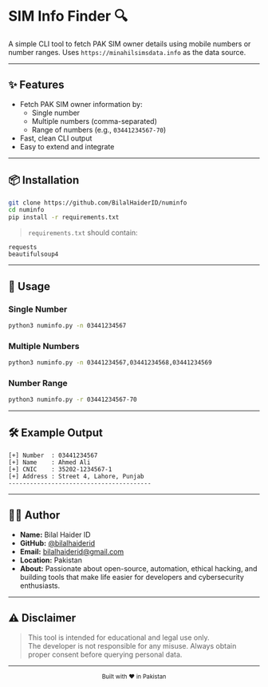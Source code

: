
# SIM Info Finder 🔍

A simple CLI tool to fetch PAK SIM owner details using mobile numbers or number ranges.
Uses `https://minahilsimsdata.info` as the data source.

---

## ✨ Features

- Fetch PAK SIM owner information by:
  - Single number
  - Multiple numbers (comma-separated)
  - Range of numbers (e.g., `03441234567-70`)
- Fast, clean CLI output
- Easy to extend and integrate

---

## 📦 Installation

```bash
git clone https://github.com/BilalHaiderID/numinfo
cd numinfo
pip install -r requirements.txt
```

> `requirements.txt` should contain:
```
requests
beautifulsoup4
```

---

## 🚀 Usage

### Single Number
```bash
python3 numinfo.py -n 03441234567
```

### Multiple Numbers
```bash
python3 numinfo.py -n 03441234567,03441234568,03441234569
```

### Number Range
```bash
python3 numinfo.py -r 03441234567-70
```

---

## 🛠 Example Output

```
[+] Number  : 03441234567
[+] Name    : Ahmed Ali
[+] CNIC    : 35202-1234567-1
[+] Address : Street 4, Lahore, Punjab
----------------------------------------
```

---

## 👨‍💻 Author

- **Name:** Bilal Haider ID  
- **GitHub:** [@bilalhaiderid](https://github.com/BilalHaiderID)  
- **Email:** bilalhaiderid@gmail.com
- **Location:** Pakistan  
- **About:** Passionate about open-source, automation, ethical hacking, and building tools that make life easier for developers and cybersecurity enthusiasts.


---

## ⚠️ Disclaimer
> This tool is intended for educational and legal use only.  
> The developer is not responsible for any misuse. Always obtain proper consent before querying personal data.

---

<div align="center"> <sub>Built with ❤️ in Pakistan</sub> </div>

